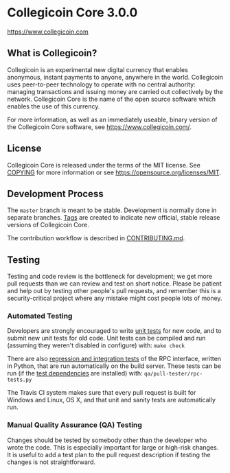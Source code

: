 Collegicoin Core 3.0.0
===============================


https://www.collegicoin.com


What is Collegicoin?
----------------

Collegicoin is an experimental new digital currency that enables anonymous, instant
payments to anyone, anywhere in the world. Collegicoin uses peer-to-peer technology
to operate with no central authority: managing transactions and issuing money
are carried out collectively by the network. Collegicoin Core is the name of the open
source software which enables the use of this currency.

For more information, as well as an immediately useable, binary version of
the Collegicoin Core software, see https://www.collegicoin.com/.


License
-------

Collegicoin Core is released under the terms of the MIT license. See [COPYING](COPYING) for more
information or see https://opensource.org/licenses/MIT.

Development Process
-------------------

The `master` branch is meant to be stable. Development is normally done in separate branches.
[Tags](https://github.com/collegicoindev/collegicoin/tags) are created to indicate new official,
stable release versions of Collegicoin Core.

The contribution workflow is described in [CONTRIBUTING.md](CONTRIBUTING.md).

Testing
-------

Testing and code review is the bottleneck for development; we get more pull
requests than we can review and test on short notice. Please be patient and help out by testing
other people's pull requests, and remember this is a security-critical project where any mistake might cost people
lots of money.

### Automated Testing

Developers are strongly encouraged to write [unit tests](/doc/unit-tests.md) for new code, and to
submit new unit tests for old code. Unit tests can be compiled and run
(assuming they weren't disabled in configure) with: `make check`

There are also [regression and integration tests](/qa) of the RPC interface, written
in Python, that are run automatically on the build server.
These tests can be run (if the [test dependencies](/qa) are installed) with: `qa/pull-tester/rpc-tests.py`

The Travis CI system makes sure that every pull request is built for Windows
and Linux, OS X, and that unit and sanity tests are automatically run.

### Manual Quality Assurance (QA) Testing

Changes should be tested by somebody other than the developer who wrote the
code. This is especially important for large or high-risk changes. It is useful
to add a test plan to the pull request description if testing the changes is
not straightforward.

